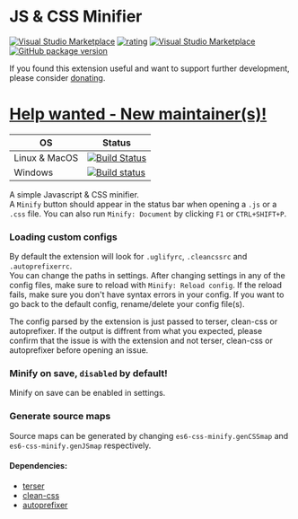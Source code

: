 # JS & CSS Minifier

[![Visual Studio Marketplace](https://vsmarketplacebadge.apphb.com/installs-short/olback.es6-css-minify.svg)](https://marketplace.visualstudio.com/items?itemName=olback.es6-css-minify)
[![rating](https://vsmarketplacebadge.apphb.com/rating-star/olback.es6-css-minify.svg)](https://marketplace.visualstudio.com/items?itemName=olback.es6-css-minify)
[![Visual Studio Marketplace](https://vsmarketplacebadge.apphb.com/version/olback.es6-css-minify.svg)](https://marketplace.visualstudio.com/items?itemName=olback.es6-css-minify)
[![GitHub package version](https://img.shields.io/github/package-json/v/olback/es6-css-minify/3.0.svg?style=flat&logo=github&label=Github%20(This%20branch))](https://github.com/olback/es6-css-minify/tree/3.0)

If you found this extension useful and want to support further development, please consider [donating](https://www.paypal.me/olback).

# [Help wanted - New maintainer(s)!](https://github.com/olback/es6-css-minify/issues/140)

| OS | Status |
|----| ------ |
| Linux & MacOS | [![Build Status](https://travis-ci.com/olback/es6-css-minify.svg?branch=3.0)](https://travis-ci.com/olback/es6-css-minify) |
| Windows | [![Build status](https://ci.appveyor.com/api/projects/status/9xa8j6tq3vstixj2/branch/3.0?svg=true)](https://ci.appveyor.com/project/olback/es6-css-minify/branch/3.0) |

A simple Javascript & CSS minifier.  
A `Minify` button should appear in the status bar when opening a `.js` or a `.css` file. You can also run `Minify: Document` by clicking `F1` or `CTRL+SHIFT+P`.

### Loading custom configs
By default the extension will look for `.uglifyrc`, `.cleancssrc` and `.autoprefixerrc`.  
You can change the paths in settings. After changing settings in any of the config files, make sure to reload with `Minify: Reload config`. If the reload fails, make sure you don't have syntax errors in your config. If you want to go back to the default config, rename/delete your config file(s).

The config parsed by the extension is just passed to terser, clean-css or autoprefixer. If the output is diffrent from what you expected, please confirm that the issue is with the extension and not terser, clean-css or autoprefixer before opening an issue.

### Minify on save, `disabled` by default!
Minify on save can be enabled in settings.  

### Generate source maps
Source maps can be generated by changing `es6-css-minify.genCSSmap` and `es6-css-minify.genJSmap` respectively.

#### Dependencies:
* [terser](https://www.npmjs.com/package/terser)
* [clean-css](https://www.npmjs.com/package/clean-css)
* [autoprefixer](https://github.com/postcss/autoprefixer)
